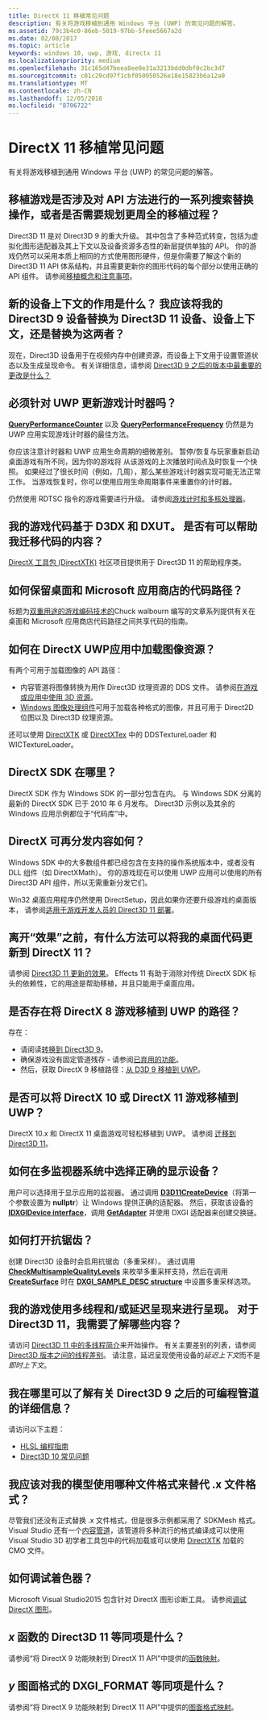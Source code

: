 ```yaml
---
title: DirectX 11 移植常见问题
description: 有关将游戏移植到通用 Windows 平台 (UWP) 的常见问题的解答。
ms.assetid: 79c3b4c0-86eb-5019-97bb-5feee5667a2d
ms.date: 02/08/2017
ms.topic: article
keywords: windows 10, uwp, 游戏, directx 11
ms.localizationpriority: medium
ms.openlocfilehash: 31c165d47beea8ee0e31a3213bdd0dbf0c2bc3d7
ms.sourcegitcommit: c01c29cd97f1cbf050950526e18e15823b6a12a0
ms.translationtype: MT
ms.contentlocale: zh-CN
ms.lasthandoff: 12/05/2018
ms.locfileid: "8706722"
---
```

# <a name="directx-11-porting-faq"></a>DirectX 11 移植常见问题




有关将游戏移植到通用 Windows 平台 (UWP) 的常见问题的解答。

## <a name="is-porting-my-game-going-to-be-a-set-of-search-and-replace-operations-on-api-methods-or-do-i-need-to-plan-for-a-more-thoughtful-porting-process"></a>移植游戏是否涉及对 API 方法进行的一系列搜索替换操作，或者是否需要规划更周全的移植过程？


Direct3D 11 是对 Direct3D 9 的重大升级。 其中包含了多种范式转变，包括为虚拟化图形适配器及其上下文以及设备资源多态性的新层提供单独的 API。 你的游戏仍然可以采用本质上相同的方式使用图形硬件，但是你需要了解这个新的 Direct3D 11 API 体系结构，并且需要更新你的图形代码的每个部分以使用正确的 API 组件。 请参阅[移植概念和注意事项](porting-considerations.md)。

## <a name="what-is-the-new-device-context-for-am-i-supposed-to-replace-my-direct3d-9-device-with-the-direct3d-11-device-the-device-context-or-both"></a>新的设备上下文的作用是什么？ 我应该将我的 Direct3D 9 设备替换为 Direct3D 11 设备、设备上下文，还是替换为这两者？


现在，Direct3D 设备用于在视频内存中创建资源，而设备上下文用于设置管道状态以及生成呈现命令。 有关详细信息，请参阅 [Direct3D 9 之后的版本中最重要的更改是什么？](understand-direct3d-11-1-concepts.md)

##  <a name="do-i-have-to-update-my-game-timer-for-uwp"></a>必须针对 UWP 更新游戏计时器吗？


[**QueryPerformanceCounter**](https://msdn.microsoft.com/library/windows/desktop/ms644904) 以及 [**QueryPerformanceFrequency**](https://msdn.microsoft.com/library/windows/desktop/ms644905) 仍然是为 UWP 应用实现游戏计时器的最佳方法。

你应该注意计时器和 UWP 应用生命周期的细微差别。 暂停/恢复与玩家重新启动桌面游戏有所不同，因为你的游戏将 从该游戏的上次播放时间点及时恢复一个快照。 如果经过了很长时间（例如，几周），那么某些游戏计时器实现可能无法正常工作。 当游戏恢复时，你可以使用应用生命周期事件来重置你的计时器。

仍然使用 RDTSC 指令的游戏需要进行升级。 请参阅[游戏计时和多核处理器](https://msdn.microsoft.com/library/windows/desktop/ee417693)。

## <a name="my-game-code-is-based-on-d3dx-and-dxut-is-there-anything-available-that-can-help-me-migrate-my-code"></a>我的游戏代码基于 D3DX 和 DXUT。 是否有可以帮助我迁移代码的内容？


[DirectX 工具包 (DirectXTK)](http://go.microsoft.com/fwlink/p/?LinkID=248929) 社区项目提供用于 Direct3D 11 的帮助程序类。

##  <a name="how-do-i-maintain-code-paths-for-the-desktop-and-the-microsoft-store"></a>如何保留桌面和 Microsoft 应用商店的代码路径？


标题为[双重用途的游戏编码技术的](http://go.microsoft.com/fwlink/p/?LinkID=286210)Chuck walbourn 编写的文章系列提供有关在桌面和 Microsoft 应用商店代码路径之间共享代码的指南。

##  <a name="how-do-i-load-image-resources-in-my-directx-uwp-app"></a>如何在 DirectX UWP应用中加载图像资源？


有两个可用于加载图像的 API 路径：

-   内容管道将图像转换为用作 Direct3D 纹理资源的 DDS 文件。 请参阅[在游戏或应用中使用 3D 资源](https://msdn.microsoft.com/library/windows/apps/hh972446.aspx)。
-   [Windows 图像处理组件](https://msdn.microsoft.com/library/windows/desktop/ee719902)可用于加载各种格式的图像，并且可用于 Direct2D 位图以及 Direct3D 纹理资源。

还可以使用 [DirectXTK](http://go.microsoft.com/fwlink/p/?LinkID=248929) 或 [DirectXTex](http://go.microsoft.com/fwlink/p/?LinkID=248926) 中的 DDSTextureLoader 和 WICTextureLoader。

## <a name="where-is-the-directx-sdk"></a>DirectX SDK 在哪里？


DirectX SDK 作为 Windows SDK 的一部分包含在内。 与 Windows SDK 分离的最新的 DirectX SDK 已于 2010 年 6 月发布。 Direct3D 示例以及其余的 Windows 应用示例都位于“代码库”中。

## <a name="what-about-directx-redistributables"></a>DirectX 可再分发内容如何？


Windows SDK 中的大多数组件都已经包含在支持的操作系统版本中，或者没有 DLL 组件（如 DirectXMath）。 你的游戏现在可以使用 UWP 应用可以使用的所有 Direct3D API 组件，所以无需重新分发它们。

Win32 桌面应用程序仍然使用 DirectSetup，因此如果你还要升级游戏的桌面版本， 请参阅[适用于游戏开发人员的 Direct3D 11 部署](https://msdn.microsoft.com/library/windows/desktop/ee416644)。

## <a name="is-there-any-way-i-can-update-my-desktop-code-to-directx-11-before-moving-away-from-effects"></a>离开“效果”之前，有什么方法可以将我的桌面代码更新到 DirectX 11？


请参阅 [Direct3D 11 更新的效果](http://go.microsoft.com/fwlink/p/?LinkId=271568)。 Effects 11 有助于消除对传统 DirectX SDK 标头的依赖性，它的用途是帮助移植，并且只能用于桌面应用。

##  <a name="is-there-a-path-for-porting-my-directx-8-game-to-uwp"></a>是否存在将 DirectX 8 游戏移植到 UWP 的路径？


存在：

-   请阅读[转换到 Direct3D 9](https://msdn.microsoft.com/library/windows/desktop/bb204851)。
-   确保游戏没有固定管道残存 - 请参阅[已弃用的功能](https://msdn.microsoft.com/library/windows/desktop/cc308047)。
-   然后，获取 DirectX 9 移植路径：[从 D3D 9 移植到 UWP](walkthrough--simple-port-from-direct3d-9-to-11-1.md)。

##  <a name="can-i-port-my-directx-10-or-11-game-to-uwp"></a>是否可以将 DirectX 10 或 DirectX 11 游戏移植到 UWP？


DirectX 10.x 和 DirectX 11 桌面游戏可轻松移植到 UWP。 请参阅 [迁移到 Direct3D 11](https://msdn.microsoft.com/library/windows/desktop/ff476190)。

## <a name="how-do-i-choose-the-right-display-device-in-a-multi-monitor-system"></a>如何在多监视器系统中选择正确的显示设备？


用户可以选择用于显示应用的监视器。 通过调用 [**D3D11CreateDevice**](https://msdn.microsoft.com/library/windows/desktop/ff476082)（将第一个参数设置为 **nullptr**）让 Windows 提供正确的适配器。 然后，获取该设备的 [**IDXGIDevice interface**](https://msdn.microsoft.com/library/windows/desktop/bb174527)，调用 [**GetAdapter**](https://msdn.microsoft.com/library/windows/desktop/bb174531) 并使用 DXGI 适配器来创建交换链。

## <a name="how-do-i-turn-on-antialiasing"></a>如何打开抗锯齿？


创建 Direct3D 设备时会启用抗锯齿（多重采样）。 通过调用 [**CheckMultisampleQualityLevels**](https://msdn.microsoft.com/library/windows/desktop/ff476499) 来枚举多重采样支持，然后在调用 [**CreateSurface**](https://msdn.microsoft.com/library/windows/desktop/bb174530) 时在 [**DXGI\_SAMPLE\_DESC structure**](https://msdn.microsoft.com/library/windows/desktop/bb173072) 中设置多重采样选项。

## <a name="my-game-renders-using-multithreading-andor-deferred-rendering-what-do-i-need-to-know-for-direct3d-11"></a>我的游戏使用多线程和/或延迟呈现来进行呈现。 对于 Direct3D 11，我需要了解哪些内容？


请访问 [Direct3D 11 中的多线程简介](https://msdn.microsoft.com/library/windows/desktop/ff476891)来开始操作。 有关主要差别的列表，请参阅 [Direct3D 版本之间的线程差别](https://msdn.microsoft.com/library/windows/desktop/ff476890)。 请注意，延迟呈现使用设备的*延迟上下文*而不是*即时上下文*。

## <a name="where-can-i-read-more-about-the-programmable-pipeline-since-direct3d-9"></a>我在哪里可以了解有关 Direct3D 9 之后的可编程管道的详细信息？


请访问以下主题：

-   [HLSL 编程指南](https://msdn.microsoft.com/library/windows/desktop/bb509635)
-   [Direct3D 10 常见问题](https://msdn.microsoft.com/library/windows/desktop/ee416643)

## <a name="what-should-i-use-instead-of-the-x-file-format-for-my-models"></a>我应该对我的模型使用哪种文件格式来替代 .x 文件格式？


尽管我们还没有正式替换 .x 文件格式，但是很多示例都采用了 SDKMesh 格式。 Visual Studio 还有一个[内容管道](https://msdn.microsoft.com/library/windows/apps/hh972446.aspx)，该管道将多种流行的格式编译成可以使用 Visual Studio 3D 初学者工具包中的代码加载或可以使用 [DirectXTK](http://go.microsoft.com/fwlink/p/?LinkID=248929) 加载的 CMO 文件。

## <a name="how-do-i-debug-my-shaders"></a>如何调试着色器？


Microsoft Visual Studio2015 包含针对 DirectX 图形诊断工具。 请参阅[调试 DirectX 图形](https://msdn.microsoft.com/library/windows/apps/hh315751.aspx)。

##  <a name="what-is-the-direct3d-11-equivalent-for-x-function"></a>*x* 函数的 Direct3D 11 等同项是什么？


请参阅“将 DirectX 9 功能映射到 DirectX 11 API”中提供的[函数映射](feature-mapping.md#function-mapping)。

##  <a name="what-is-the-dxgiformat-equivalent-of-y-surface-format"></a>*y* 图面格式的 DXGI\_FORMAT 等同项是什么？


请参阅“将 DirectX 9 功能映射到 DirectX 11 API”中提供的[图面格式映射](feature-mapping.md#surface-format-mapping)。

 

 




